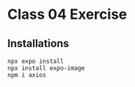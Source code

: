 # Class 04 Exercise

## Installations

```
npx expo install
npx install expo-image
npm i axios

```
